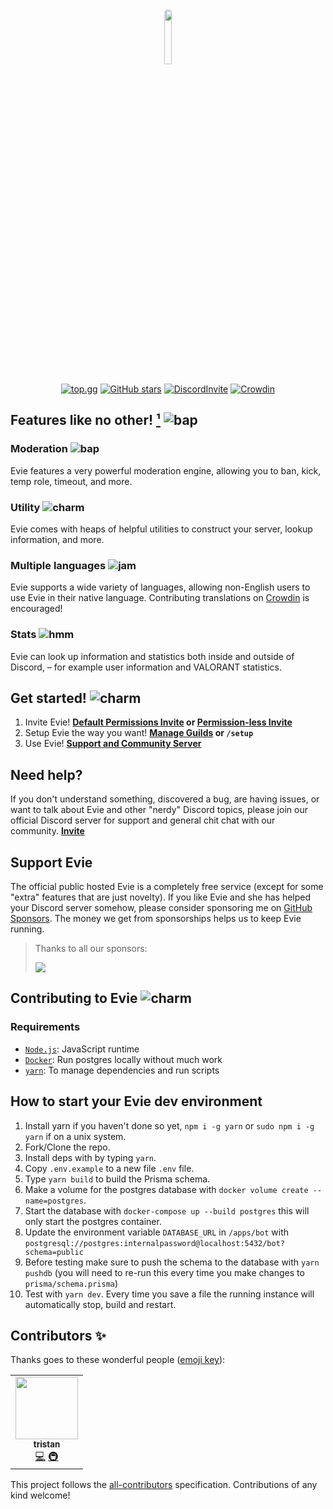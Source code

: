 <div align="center">
<img src="https://github.com/TeamEvie.png" width="15%" class="round" style="border-radius: 50%;">

<br />

[![top.gg](https://top.gg/api/widget/upvotes/807543126424158238.svg?noavatar=true)](https://top.gg/bot/807543126424158238)
[![GitHub stars](https://img.shields.io/github/stars/TeamEvie/Evie?style=flat-square)](https://github.com/TeamEvie/Evie/stargazers)
[![DiscordInvite](https://discord.com/api/guilds/819106797028769844/embed.png)](https://evie.pw/discord)
[![Crowdin](https://badges.crowdin.net/eviebot/localized.svg)](https://crowdin.com/project/eviebot)

</div>

## Features like no other! [¹](a "ok maybe not") ![bap](https://cdn.discordapp.com/emojis/785701845300412436.png?size=32)

### Moderation ![bap](https://cdn.discordapp.com/emojis/785674459083964466.png?size=32)

Evie features a very powerful moderation engine, allowing you to ban, kick, temp role, timeout, and more.

### Utility ![charm](https://cdn.discordapp.com/emojis/785676180229455905.png?size=32)

Evie comes with heaps of helpful utilities to construct your server, lookup information, and more.

### Multiple languages ![jam](https://cdn.discordapp.com/emojis/785675950926200874.png?size=32)

Evie supports a wide variety of languages, allowing non-English users to use Evie in their native language. Contributing translations on [Crowdin](https://crwd.in/eviebot) is encouraged!

### Stats ![hmm](https://cdn.discordapp.com/emojis/785675913341042718.png?size=32)

Evie can look up information and statistics both inside and outside of Discord, – for example user information and VALORANT statistics.

## Get started! ![charm](https://cdn.discordapp.com/emojis/785701961902719028.png?size=32)

1. Invite Evie! **[Default Permissions Invite](https://evie.pw/invite) or [Permission-less Invite](https://discord.com/oauth2/authorize?scope=bot%20applications.commands&client_id=807543126424158238)**
2. Setup Evie the way you want! **[Manage Guilds](https://evie.pw/guilds) or `/setup`**
3. Use Evie! **[Support and Community Server](https://discord.gg/Sx9QzpVC7r)**

## Need help?

If you don't understand something, discovered a bug, are having issues, or want to talk about Evie and other "nerdy" Discord topics, please join our official Discord server for support and general chit chat with our community. **[Invite](https://discord.gg/Sx9QzpVC7r)**

## Support Evie

The official public hosted Evie is a completely free service (except for some "extra" features that are just novelty). If you like Evie and she has helped your Discord server somehow, please consider sponsoring me on [GitHub Sponsors](https://github.com/sponsors/twisttaan). The money we get from sponsorships helps us to keep Evie running.

> Thanks to all our sponsors:
>
> <img src="https://sponsors.harjyotsahni.com/twisttaan.svg"><img>

## Contributing to Evie ![charm](https://cdn.discordapp.com/emojis/874847641111003136.png?size=32)

### Requirements

- [`Node.js`]: JavaScript runtime
- [`Docker`]: Run postgres locally without much work
- [`yarn`]: To manage dependencies and run scripts

## How to start your Evie dev environment

1. Install yarn if you haven't done so yet, `npm i -g yarn` or `sudo npm i -g yarn` if on a unix system.
2. Fork/Clone the repo.
3. Install deps with by typing `yarn`.
4. Copy `.env.example` to a new file `.env` file.
5. Type `yarn build` to build the Prisma schema.
6. Make a volume for the postgres database with `docker volume create --name=postgres`.
7. Start the database with `docker-compose up --build postgres` this will only start the postgres container.
8. Update the environment variable `DATABASE_URL` in `/apps/bot` with `postgresql://postgres:internalpassword@localhost:5432/bot?schema=public`
9. Before testing make sure to push the schema to the database with `yarn pushdb` (you will need to re-run this every time you make changes to `prisma/schema.prisma`)
10. Test with `yarn dev`. Every time you save a file the running instance will automatically stop, build and restart.

<!----------------- Quick-Links --------------->

[`node.js`]: https://nodejs.org/en/
[`docker`]: https://www.docker.com/
[`yarn`]: https://yarnpkg.com/

## Contributors ✨

Thanks goes to these wonderful people ([emoji key](https://allcontributors.org/docs/en/emoji-key)):

<!-- ALL-CONTRIBUTORS-LIST:START - Do not remove or modify this section -->
<!-- prettier-ignore-start -->
<!-- markdownlint-disable -->
<table>
  <tr>
    <td align="center"><a href="http://evie.pw"><img src="https://avatars.githubusercontent.com/u/69066026?v=4?s=100" width="100px;" alt=""/><br /><sub><b>tristan</b></sub></a><br /><a href="https://github.com/TeamEvie/Evie/commits?author=twisttaan" title="Code">💻</a> <a href="#infra-twisttaan" title="Infrastructure (Hosting, Build-Tools, etc)">🚇</a></td>
  </tr>
</table>

<!-- markdownlint-restore -->
<!-- prettier-ignore-end -->

<!-- ALL-CONTRIBUTORS-LIST:END -->

This project follows the [all-contributors](https://github.com/all-contributors/all-contributors) specification. Contributions of any kind welcome!
